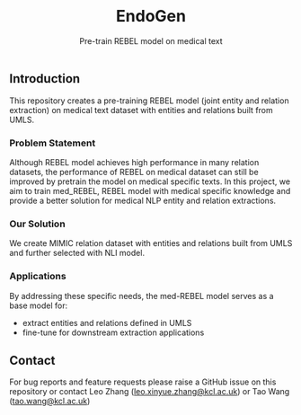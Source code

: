 <!-- PROJECT HEADING -->
<br />

<h1 align="center">EndoGen</h1>
<p align="center">
Pre-train REBEL model on medical text
<br />
<br />

</p>

## Introduction

This repository creates a pre-training REBEL model (joint entity and relation extraction) on medical text dataset with entities and relations built from UMLS. 


### Problem Statement

Although REBEL model achieves high performance in many relation datasets, the performance of REBEL on medical dataset can still be improved by pretrain the model on medical specific texts. In this project, we aim to train med_REBEL, REBEL model with medical specific knowledge and provide a better solution for medical NLP entity and relation extractions.

### Our Solution

We create MIMIC relation dataset with entities and relations built from UMLS and further selected with NLI model. 

### Applications

By addressing these specific needs, the med-REBEL model serves as a base model for:

- extract entities and relations defined in UMLS 
- fine-tune for downstream extraction applications
  


## Contact
For bug reports and feature requests please raise a GitHub issue on this repository or contact Leo Zhang (leo.xinyue.zhang@kcl.ac.uk) or Tao Wang (tao.wang@kcl.ac.uk)

